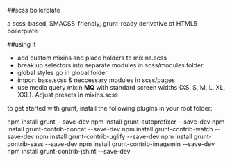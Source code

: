 ##scss boilerplate

a scss-based, SMACSS-friendly, grunt-ready derivative of HTML5 boilerplate

##using it 

- add custom mixins and place holders to mixins.scss
- break up selectors into separate modules in scss/modules folder. 
- global styles go in global folder
- import base.scss & neccessary modules in scss/pages
- use media query mixin **MQ** with standard screen widths (XS, S, M, L, XL, XXL). Adjust presets in mixins.scss


to get started with grunt, install the following plugins in your root folder:

npm install grunt --save-dev
npm install grunt-autoprefixer --save-dev
npm install grunt-contrib-concat --save-dev
npm install grunt-contrib-watch --save-dev
npm install grunt-contrib-uglify --save-dev
npm install grunt-contrib-sass --save-dev
npm install grunt-contrib-imagemin --save-dev
npm install grunt-contrib-jshint --save-dev


